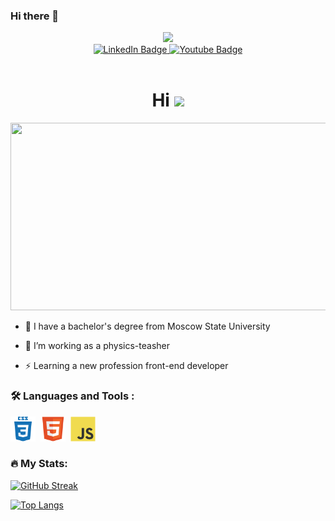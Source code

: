 ### Hi there 👋

<!--
**Zara-Ashi/Zara-Ashi** is a ✨ _special_ ✨ repository because its `README.md` (this file) appears on your GitHub profile.

Here are some ideas to get you started:

- 🔭 I’m currently working on ...
- 🌱 I’m currently learning ...
- 👯 I’m looking to collaborate on ...
- 🤔 I’m looking for help with ...
- 💬 Ask me about ...
- 📫 How to reach me: ...
- 😄 Pronouns: ...
- ⚡ Fun fact: ...
-->
<div id="header" align="center">
<img src="https://media.giphy.com/media/ZRiLoLix9pnW7cVB5y/giphy.gif" width="100"/></div>
<div id="badges"align="center">
  <a href="(https://www.instagram.com/ashrapova.zarina/)">
  <img src="https://img.shields.io/badge/Instagram-red?style=for-the-badge&logo=instagram&logoColor=white" alt="LinkedIn Badge"/>
  </a>
  <a href="(https://www.facebook.com/zarrina.j/)">
      <img src="https://img.shields.io/badge/Facebook-blue?style=for-the-badge&logo=facebook&logoColor=white" alt="Youtube Badge"/>
  </a>
    </div>
      <div id="head" align="center"> <img src="https://komarev.com/ghpvc/?username=Zara-Ashi&style=flat-square&color=blue" alt=""></div>
       <div id="h" align="center"> <h1>Hi <img src="https://media.giphy.com/media/Wj7lNjMNDxSmc/giphy.gif" width="200px"/></h1></div>
       <div align="center">
  <img src="https://media.giphy.com/media/L1R1tvI9svkIWwpVYr/giphy.gif" width="600" height="300"/> </div>
  
- :seedling: I have a bachelor's degree from Moscow State University

- :telescope: I’m working as a physics-teasher

- :zap: Learning a new profession front-end developer
### :hammer_and_wrench: Languages and Tools :
<div>
 
  <img src="https://github.com/devicons/devicon/blob/master/icons/css3/css3-plain-wordmark.svg"  title="CSS3" alt="CSS" width="40" height="40"/>&nbsp;
  <img src="https://github.com/devicons/devicon/blob/master/icons/html5/html5-original.svg" title="HTML5" alt="HTML" width="40" height="40"/>&nbsp;
  <img src="https://github.com/devicons/devicon/blob/master/icons/javascript/javascript-original.svg" title="JavaScript" alt="JavaScript" width="40" height="40"/>&nbsp;
 
</div>

### :fire: My Stats:
[![GitHub Streak](http://github-readme-streak-stats.herokuapp.com?user=Zara-Ashi&theme=dark&background=000000)](https://git.io/streak-stats)

[![Top Langs](https://github-readme-stats.vercel.app/api/top-langs/?username=Zara-Ashi&layout=compact&theme=vision-friendly-dark)](https://github.com/anuraghazra/github-readme-stats)

<!-- BLOG-POST-LIST:START -->

<!-- BLOG-POST-LIST:END -->
